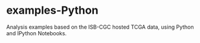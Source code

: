 # examples-Python
Analysis examples based on the ISB-CGC hosted TCGA data, using Python and IPython Notebooks.
